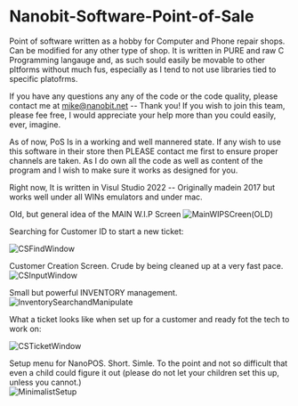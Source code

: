 # Nanobit-Software-Point-of-Sale
Point of software written as a hobby for Computer and Phone repair shops. Can be modified for any other type of shop. It is written in PURE and raw C Programming langauge and, as such sould easily be movable to other pltforms without much fus, especially as I tend to not use libraries tied to specific platofrms.

If you have any questions any any of the code or the code quality, please contact me at mike@nanobit.net -- Thank you! If you wish to join this team, please fee free, I would appreciate your help more than you could easily, ever, imagine.


As of now, PoS Is in a working and well mannered state. If any wish to use this software in their store then PLEASE contact me first to ensure proper channels are taken. As I do own all the code as well as content of the program and I wish to make sure it works as designed for you.

Right now, It is written in Visul Studio 2022 -- Originally madein 2017 but works well under all WINs emulators and under mac.


Old, but general idea of the MAIN W.I.P Screen
 ![MainWIPSCreen(OLD)](https://user-images.githubusercontent.com/16727948/158010588-6fd6665b-7186-4a5d-aa14-965dbe308e92.png)

Searching for Customer ID to start a new ticket:

![CSFindWindow](https://user-images.githubusercontent.com/16727948/158010610-341870e2-386e-4caf-8037-a5796001d854.png)


Customer Creation Screen. Crude by being cleaned up at a very fast pace.![CSInputWindow](https://user-images.githubusercontent.com/16727948/158010618-11455f1c-a200-4196-b2c8-4b6ae1340880.png)



Small but powerful INVENTORY management.<br>
![InventorySearchandManipulate](https://user-images.githubusercontent.com/16727948/158010627-43cca735-fe48-431e-b4e4-df4404587ae8.png)

What a ticket looks like when set up for a customer and ready fot the tech to work on:

![CSTicketWindow](https://user-images.githubusercontent.com/16727948/158010642-5c5ad4b5-a1ee-4df3-a5d1-8327998191ce.png)


Setup menu for NanoPOS. Short. Simle. To the point and not so difficult that even a child could figure it out (please do not let your children set this up, unless you cannot.)<br>
![MinimalistSetup](https://user-images.githubusercontent.com/16727948/158010730-81923142-3d21-4ecc-9563-2fa40aed0837.png)
